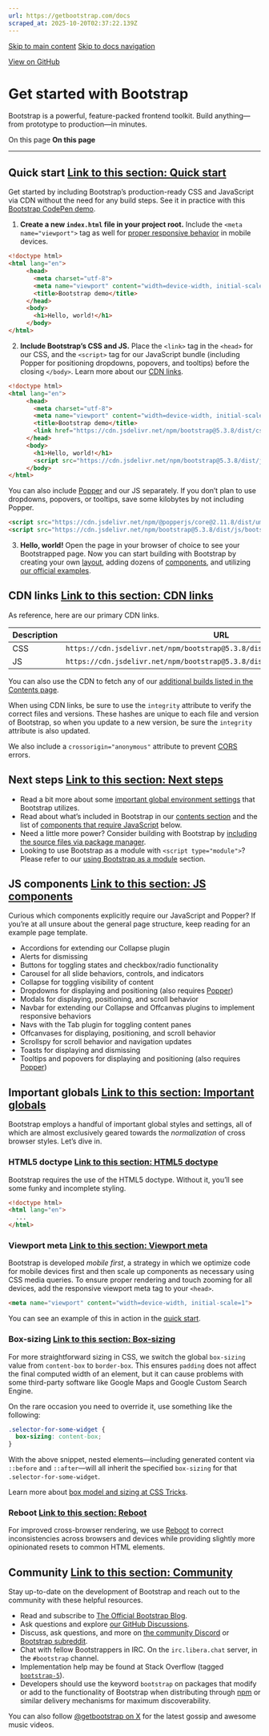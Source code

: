 ```yaml
---
url: https://getbootstrap.com/docs
scraped_at: 2025-10-20T02:37:22.139Z
---
```


[Skip to main content](https://getbootstrap.com/docs/#content) [Skip to docs navigation](https://getbootstrap.com/docs/#bd-docs-nav)

[View on GitHub](https://github.com/twbs/bootstrap/blob/v5.3.8/site/src/content/docs/getting-started/introduction.mdx "View and edit this file on GitHub")

# Get started with Bootstrap

Bootstrap is a powerful, feature-packed frontend toolkit. Build anything—from prototype to production—in minutes.

On this page
**On this page**

* * *

## Quick start [Link to this section: Quick start](https://getbootstrap.com/docs/\#quick-start)

Get started by including Bootstrap’s production-ready CSS and JavaScript via CDN without the need for any build steps. See it in practice with this [Bootstrap CodePen demo](https://codepen.io/team/bootstrap/pen/qBamdLj).

1. **Create a new `index.html` file in your project root.** Include the `<meta name="viewport">` tag as well for [proper responsive behavior](https://developer.mozilla.org/en-US/docs/Web/HTML/Viewport_meta_tag) in mobile devices.









```html
<!doctype html>
<html lang="en">
     <head>
       <meta charset="utf-8">
       <meta name="viewport" content="width=device-width, initial-scale=1">
       <title>Bootstrap demo</title>
     </head>
     <body>
       <h1>Hello, world!</h1>
     </body>
</html>

```

2. **Include Bootstrap’s CSS and JS.** Place the `<link>` tag in the `<head>` for our CSS, and the `<script>` tag for our JavaScript bundle (including Popper for positioning dropdowns, popovers, and tooltips) before the closing `</body>`. Learn more about our [CDN links](https://getbootstrap.com/docs/#cdn-links).









```html
<!doctype html>
<html lang="en">
     <head>
       <meta charset="utf-8">
       <meta name="viewport" content="width=device-width, initial-scale=1">
       <title>Bootstrap demo</title>
       <link href="https://cdn.jsdelivr.net/npm/bootstrap@5.3.8/dist/css/bootstrap.min.css" rel="stylesheet" integrity="sha384-sRIl4kxILFvY47J16cr9ZwB07vP4J8+LH7qKQnuqkuIAvNWLzeN8tE5YBujZqJLB" crossorigin="anonymous">
     </head>
     <body>
       <h1>Hello, world!</h1>
       <script src="https://cdn.jsdelivr.net/npm/bootstrap@5.3.8/dist/js/bootstrap.bundle.min.js" integrity="sha384-FKyoEForCGlyvwx9Hj09JcYn3nv7wiPVlz7YYwJrWVcXK/BmnVDxM+D2scQbITxI" crossorigin="anonymous"></script>
     </body>
</html>

```





You can also include [Popper](https://popper.js.org/docs/v2/) and our JS separately. If you don’t plan to use dropdowns, popovers, or tooltips, save some kilobytes by not including Popper.









```html
<script src="https://cdn.jsdelivr.net/npm/@popperjs/core@2.11.8/dist/umd/popper.min.js" integrity="sha384-I7E8VVD/ismYTF4hNIPjVp/Zjvgyol6VFvRkX/vR+Vc4jQkC+hVqc2pM8ODewa9r" crossorigin="anonymous"></script>
<script src="https://cdn.jsdelivr.net/npm/bootstrap@5.3.8/dist/js/bootstrap.min.js" integrity="sha384-G/EV+4j2dNv+tEPo3++6LCgdCROaejBqfUeNjuKAiuXbjrxilcCdDz6ZAVfHWe1Y" crossorigin="anonymous"></script>

```

3. **Hello, world!** Open the page in your browser of choice to see your Bootstrapped page. Now you can start building with Bootstrap by creating your own [layout](https://getbootstrap.com/docs/5.3/layout/grid), adding dozens of [components](https://getbootstrap.com/docs/5.3/components/buttons), and utilizing [our official examples](https://getbootstrap.com/docs/5.3/examples).


## CDN links [Link to this section: CDN links](https://getbootstrap.com/docs/\#cdn-links)

As reference, here are our primary CDN links.

| Description | URL |
| --- | --- |
| CSS | `https://cdn.jsdelivr.net/npm/bootstrap@5.3.8/dist/css/bootstrap.min.css` |
| JS | `https://cdn.jsdelivr.net/npm/bootstrap@5.3.8/dist/js/bootstrap.bundle.min.js` |

You can also use the CDN to fetch any of our [additional builds listed in the Contents page](https://getbootstrap.com/docs/5.3/getting-started/contents).

When using CDN links, be sure to use the `integrity` attribute to verify the correct files and versions. These hashes are unique to each file and version of Bootstrap, so when you update to a new version, be sure the `integrity` attribute is also updated.

We also include a `crossorigin="anonymous"` attribute to prevent [CORS](https://developer.mozilla.org/en-US/docs/Web/HTTP/CORS) errors.

## Next steps [Link to this section: Next steps](https://getbootstrap.com/docs/\#next-steps)

- Read a bit more about some [important global environment settings](https://getbootstrap.com/docs/#important-globals) that Bootstrap utilizes.
- Read about what’s included in Bootstrap in our [contents section](https://getbootstrap.com/docs/5.3/getting-started/contents/) and the list of [components that require JavaScript](https://getbootstrap.com/docs/#js-components) below.
- Need a little more power? Consider building with Bootstrap by [including the source files via package manager](https://getbootstrap.com/docs/5.3/getting-started/download#package-managers).
- Looking to use Bootstrap as a module with `<script type="module">`? Please refer to our [using Bootstrap as a module](https://getbootstrap.com/docs/5.3/getting-started/javascript#using-bootstrap-as-a-module) section.

## JS components [Link to this section: JS components](https://getbootstrap.com/docs/\#js-components)

Curious which components explicitly require our JavaScript and Popper? If you’re at all unsure about the general page structure, keep reading for an example page template.

- Accordions for extending our Collapse plugin
- Alerts for dismissing
- Buttons for toggling states and checkbox/radio functionality
- Carousel for all slide behaviors, controls, and indicators
- Collapse for toggling visibility of content
- Dropdowns for displaying and positioning (also requires [Popper](https://popper.js.org/docs/v2/))
- Modals for displaying, positioning, and scroll behavior
- Navbar for extending our Collapse and Offcanvas plugins to implement responsive behaviors
- Navs with the Tab plugin for toggling content panes
- Offcanvases for displaying, positioning, and scroll behavior
- Scrollspy for scroll behavior and navigation updates
- Toasts for displaying and dismissing
- Tooltips and popovers for displaying and positioning (also requires [Popper](https://popper.js.org/docs/v2/))

## Important globals [Link to this section: Important globals](https://getbootstrap.com/docs/\#important-globals)

Bootstrap employs a handful of important global styles and settings, all of which are almost exclusively geared towards the _normalization_ of cross browser styles. Let’s dive in.

### HTML5 doctype [Link to this section: HTML5 doctype](https://getbootstrap.com/docs/\#html5-doctype)

Bootstrap requires the use of the HTML5 doctype. Without it, you’ll see some funky and incomplete styling.

```html
<!doctype html>
<html lang="en">
  ...
</html>

```

### Viewport meta [Link to this section: Viewport meta](https://getbootstrap.com/docs/\#viewport-meta)

Bootstrap is developed _mobile first_, a strategy in which we optimize code for mobile devices first and then scale up components as necessary using CSS media queries. To ensure proper rendering and touch zooming for all devices, add the responsive viewport meta tag to your `<head>`.

```html
<meta name="viewport" content="width=device-width, initial-scale=1">

```

You can see an example of this in action in the [quick start](https://getbootstrap.com/docs/#quick-start).

### Box-sizing [Link to this section: Box-sizing](https://getbootstrap.com/docs/\#box-sizing)

For more straightforward sizing in CSS, we switch the global `box-sizing` value from `content-box` to `border-box`. This ensures `padding` does not affect the final computed width of an element, but it can cause problems with some third-party software like Google Maps and Google Custom Search Engine.

On the rare occasion you need to override it, use something like the following:

```css
.selector-for-some-widget {
  box-sizing: content-box;
}

```

With the above snippet, nested elements—including generated content via `::before` and `::after`—will all inherit the specified `box-sizing` for that `.selector-for-some-widget`.

Learn more about [box model and sizing at CSS Tricks](https://css-tricks.com/box-sizing/).

### Reboot [Link to this section: Reboot](https://getbootstrap.com/docs/\#reboot)

For improved cross-browser rendering, we use [Reboot](https://getbootstrap.com/docs/5.3/content/reboot) to correct inconsistencies across browsers and devices while providing slightly more opinionated resets to common HTML elements.

## Community [Link to this section: Community](https://getbootstrap.com/docs/\#community)

Stay up-to-date on the development of Bootstrap and reach out to the community with these helpful resources.

- Read and subscribe to [The Official Bootstrap Blog](https://blog.getbootstrap.com/).
- Ask questions and explore [our GitHub Discussions](https://github.com/twbs/bootstrap/discussions).
- Discuss, ask questions, and more on [the community Discord](https://discord.gg/bZUvakRU3M) or [Bootstrap subreddit](https://www.reddit.com/r/bootstrap/).
- Chat with fellow Bootstrappers in IRC. On the `irc.libera.chat` server, in the `#bootstrap` channel.
- Implementation help may be found at Stack Overflow (tagged [`bootstrap-5`](https://stackoverflow.com/questions/tagged/bootstrap-5)).
- Developers should use the keyword `bootstrap` on packages that modify or add to the functionality of Bootstrap when distributing through [npm](https://www.npmjs.com/search?q=keywords:bootstrap) or similar delivery mechanisms for maximum discoverability.

You can also follow [@getbootstrap on X](https://x.com/getbootstrap) for the latest gossip and awesome music videos.